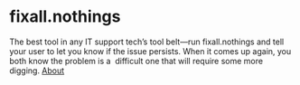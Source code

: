 # fixall.nothings
The best tool in any IT support tech’s tool belt—run fixall.nothings and tell your user to let you know if the issue persists. When it comes up again, you both know the problem is a  difficult one that will require some more digging.
[About](https://fixall.nothings.dev)
